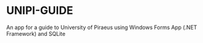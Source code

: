 # UNIPI-GUIDE
An app for a guide to University of Piraeus using Windows Forms App (.NET Framework) and SQLite 
